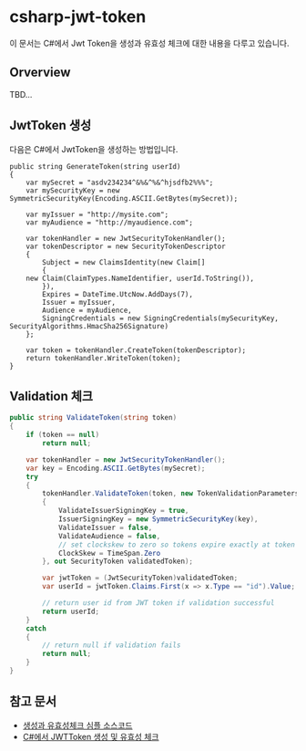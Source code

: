 # csharp-jwt-token
이 문서는 C#에서 Jwt Token을 생성과 유효성 체크에 대한 내용을 다루고 있습니다.

## Orverview

TBD...
## JwtToken 생성
다음은 C#에서 JwtToken을 생성하는 방법입니다.
```
public string GenerateToken(string userId)
{
    var mySecret = "asdv234234^&%&^%&^hjsdfb2%%%";
    var mySecurityKey = new SymmetricSecurityKey(Encoding.ASCII.GetBytes(mySecret));

    var myIssuer = "http://mysite.com";
    var myAudience = "http://myaudience.com";

    var tokenHandler = new JwtSecurityTokenHandler();
    var tokenDescriptor = new SecurityTokenDescriptor
    {
        Subject = new ClaimsIdentity(new Claim[]
        {
    new Claim(ClaimTypes.NameIdentifier, userId.ToString()),
        }),
        Expires = DateTime.UtcNow.AddDays(7),
        Issuer = myIssuer,
        Audience = myAudience,
        SigningCredentials = new SigningCredentials(mySecurityKey, SecurityAlgorithms.HmacSha256Signature)
    };

    var token = tokenHandler.CreateToken(tokenDescriptor);
    return tokenHandler.WriteToken(token);
}
```

## Validation 체크
```csharp
public string ValidateToken(string token)
{
    if (token == null)
        return null;

    var tokenHandler = new JwtSecurityTokenHandler();
    var key = Encoding.ASCII.GetBytes(mySecret);
    try
    {
        tokenHandler.ValidateToken(token, new TokenValidationParameters
        {
            ValidateIssuerSigningKey = true,
            IssuerSigningKey = new SymmetricSecurityKey(key),
            ValidateIssuer = false,
            ValidateAudience = false,
            // set clockskew to zero so tokens expire exactly at token expiration time (instead of 5 minutes later)
            ClockSkew = TimeSpan.Zero
        }, out SecurityToken validatedToken);

        var jwtToken = (JwtSecurityToken)validatedToken;
        var userId = jwtToken.Claims.First(x => x.Type == "id").Value;

        // return user id from JWT token if validation successful
        return userId;
    }
    catch
    {
        // return null if validation fails
        return null;
    }
}
```

## 참고 문서
- [생성과 유효성체크 심플 소스코드](https://jasonwatmore.com/post/2021/06/02/net-5-create-and-validate-jwt-tokens-use-custom-jwt-middleware)
- [C#에서 JWTToken 생성 및 유효성 체크](https://www.c-sharpcorner.com/article/jwt-validation-and-authorization-in-net-5-0/)
